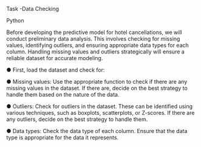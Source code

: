 Task -Data Checking

Python

Before developing the predictive model for hotel cancellations, we will conduct preliminary data analysis. This involves checking for missing values, identifying outliers, and ensuring appropriate data types for each column. Handling missing values and outliers strategically will ensure a reliable dataset for accurate modeling.

● First, load the dataset and check for:

● Missing values: Use the appropriate function to check if there are any missing values in the dataset. If there are, decide on the best strategy to handle them based on the nature of the data.

● Outliers: Check for outliers in the dataset. These can be identified using various techniques, such as boxplots, scatterplots, or Z-scores. If there are any outliers, decide on the best strategy to handle them.

● Data types: Check the data type of each column. Ensure that the data type is appropriate for the data it represents.

